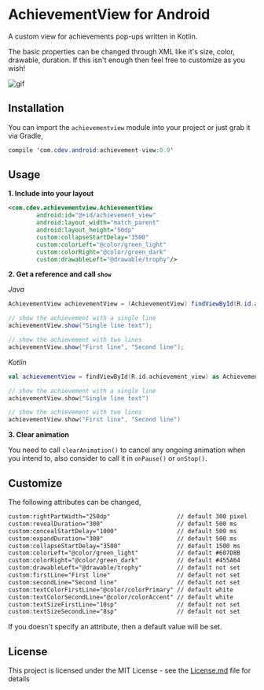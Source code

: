 # AchievementView for Android
A custom view for achievements pop-ups written in Kotlin.

The basic properties can be changed through XML like it's size, color, drawable, duration. If this isn't enough then
feel free to customize as you wish!

![gif](https://github.com/szaboa/AchievementView/blob/master/art/output.gif)


## Installation
You can import the ```achievementview``` module into your project or just grab it via Gradle,

```java
compile 'com.cdev.android:achievement-view:0.9'
```

## Usage

**1. Include into your layout**
```xml
<com.cdev.achievementview.AchievementView
        android:id="@+id/achievement_view"
        android:layout_width="match_parent"
        android:layout_height="50dp"
        custom:collapseStartDelay="3500"
        custom:colorLeft="@color/green_light"
        custom:colorRight="@color/green_dark"
        custom:drawableLeft="@drawable/trophy"/>
```

**2. Get a reference and call ```show```**

*Java*

```java
AchievementView achievementView = (AchievementView) findViewById(R.id.achievement_view);

// show the achievement with a single line
achievementView.show("Single line text");

// show the achievement with two lines
achievementView.show("First line", "Second line");
```

*Kotlin*
```kotlin
val achievementView = findViewById(R.id.achievement_view) as AchievementView

// show the achievement with a single line
achievementView.show("Single line text")

// show the achievement with two lines
achievementView.show("First line", "Second line")
```
**3. Clear animation**

You need to call ```clearAnimation()``` to cancel any ongoing animation when you intend to,
also consider to call it in ```onPause()``` or ```onStop()```.

## Customize
The following attributes can be changed,
```xml
custom:rightPartWidth="250dp"                   // default 300 pixel
custom:revealDuration="300"                     // default 500 ms
custom:concealStartDelay="1000"                 // default 500 ms
custom:expandDuration="300"                     // default 500 ms
custom:collapseStartDelay="3500"                // default 1500 ms
custom:colorLeft="@color/green_light"           // default #607D8B
custom:colorRight="@color/green_dark"           // default #455A64
custom:drawableLeft="@drawable/trophy"          // default not set
custom:firstLine="First line"                   // default not set
custom:secondLine="Second line"                 // default not set
custom:textColorFirstLine="@color/colorPrimary" // default white
custom:textColorSecondLine="@color/colorAccent" // default white
custom:textSizeFirstLine="10sp"                 // default not set
custom:textSizeSecondLine="8sp"                 // default not set
  ```
 
If you doesn't specify an attribute, then a default value will be set.
  
## License
This project is licensed under the MIT License - see the [License.md](/License.md) file for details
